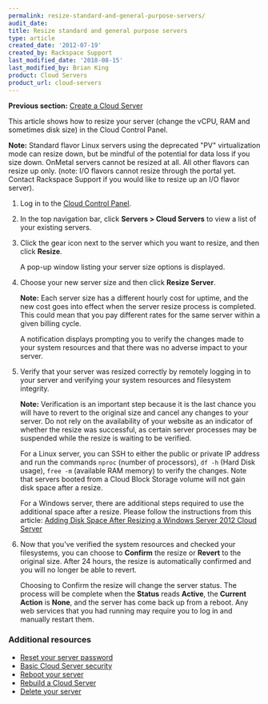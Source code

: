 ```yaml
---
permalink: resize-standard-and-general-purpose-servers/
audit_date:
title: Resize standard and general purpose servers
type: article
created_date: '2012-07-19'
created_by: Rackspace Support
last_modified_date: '2018-08-15'
last_modified_by: Brian King
product: Cloud Servers
product_url: cloud-servers
---
```


**Previous section:** [Create a Cloud Server](/how-to/create-a-cloud-server)

This article shows how to resize your server (change the vCPU, RAM and sometimes disk size) in the Cloud Control Panel.

**Note:** Standard flavor Linux servers using the deprecated "PV" virtualization mode can resize down, but be mindful of the potential for data loss if you size down.  OnMetal servers cannot be resized at all. All other flavors can resize up only. (note: I/O flavors cannot resize through the portal yet. Contact Rackspace Support if you would like to resize up an I/O flavor server).

1. Log in to the [Cloud Control Panel](https://mycloud.rackspace.com).

2. In the top navigation bar, click **Servers > Cloud Servers** to view a list of your existing servers.

3. Click the gear icon next to the server which you want to resize, and then click **Resize**.

   A pop-up window listing your server size options is displayed.

4. Choose your new server size and then click **Resize Server**.

   **Note:** Each server size has a different hourly cost for uptime, and the new cost goes into effect when the server resize process is completed. This could mean that you pay different rates for the same server within a given billing cycle.

   A notification displays prompting you to verify the changes made to your system resources and that there was no adverse impact to your server.

5. Verify that your server was resized correctly by remotely logging in to your server and verifying your system resources and filesystem integrity.

   **Note:** Verification is an important step because it is the last chance you will have to revert to the original size and cancel any changes to your server. Do not rely on the availability of your website as an indicator of whether the resize was successful, as certain server processes may be suspended while the resize is waiting to be verified.

   For a Linux server, you can SSH to either the public or private IP address and run the commands `nproc` (number of processors), `df -h` (Hard Disk usage), `free -m` (available RAM memory) to verify the changes. Note that servers booted from a Cloud Block Storage volume will not gain disk space after a resize.

   For a Windows server, there are additional steps required to use the additional space after a resize.  Please follow the instructions from this article: [Adding Disk Space After Resizing a Windows Server 2012 Cloud Server](/how-to/adding-disk-space-after-resizing-a-windows-server-2012-cloud-server)

6. Now that you've verified the system resources and checked your filesystems, you can choose to **Confirm** the resize or **Revert** to the original size.  After 24 hours, the resize is automatically confirmed and you will no longer be able to revert.

   Choosing to Confirm the resize will change the server status. The process will be complete when the **Status** reads **Active**, the **Current Action** is **None**, and the server has come back up from a reboot. Any web services that you had running may require you to log in and manually restart them.

### Additional resources

- [Reset your server password](/how-to/reset-your-server-password)
- [Basic Cloud Server security](/how-to/basic-cloud-server-security)
- [Reboot your server](/how-to/reboot-your-server)
- [Rebuild a Cloud Server](/how-to/rebuild-a-cloud-server)
- [Delete your server](/how-to/deleting-your-server)
